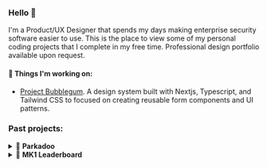 ### Hello 👋

I'm a Product/UX Designer that spends my days making enterprise security software easier to use. This is the place to view some of my personal coding projects that I complete in my free time. Professional design portfolio available upon request.

#### 🔧 Things I'm working on:

- [Project Bubblegum](https://github.com/tayv/Project-Bubblegum). A design system built with Nextjs, Typescript, and Tailwind CSS to focused on creating reusable form components and UI patterns.

### Past projects:

<details>
  <summary>🚗 <strong>Parkadoo</strong> </summary>
  <br>
  
  > See it in action at [parkadoo.com](https://parkadoo.com) or [parkadoo.netlify.app](parkadoo.netlify.app/)


## What is parkadoo?
This was an experimental project to help people understand Edmonton parking laws better and create a letter that can help with the appeal process. There are three letter types plus the ability to proactively avoid parking tickets:

1. Public parking ticket appeal
2. Private parking lot appeal
3. Neighbour complaint/warning
4. Quickly check list of city bylaws to see if you're likely to get a ticket

## Philosophy

### Design
- Many form-based wizards are inflexible and frustrating to use, particularly on mobile devices. This project sought to explore a more fluid user experience by mimicking native messaging apps. 
- Key experimental design pattern: 
  + Allowing the step-by-step wizard to update active section via buttons but also on scroll. See example section below for video.
  + For context this project began in 2019 when scroll based interaction patterns were more unusual, especially for forms. Nowadays it's fairly common to see form/survey products utilizing some variation of scroll-based interactions.

### Code
- Goal was to reduce external dependencies as much as possible. Uses vanilla JS, CSS, HTML
- Use es6 modules instead of Node.js require
- Privacy and offline first. User data is not collected and user answers are saved to user's device and clears after their browsing session ends

## UI examples

### Light and dark mode 
<img src="https://user-images.githubusercontent.com/48400779/139737501-d5032be4-02a0-415a-9a5a-770632559fc4.PNG" width="250"> <img src="https://user-images.githubusercontent.com/48400779/139737519-eb9f4108-f2e5-4116-a316-af44f4c28127.PNG" width="250"> <img src="https://user-images.githubusercontent.com/48400779/139737508-933df7ff-3327-41fb-8301-008abd763c5a.PNG" width="250"> <img src="https://user-images.githubusercontent.com/48400779/139737515-ccf8a153-72a3-4eb9-9073-9d271f285253.PNG" width="250">


### Checking bylaws

- Make it easier to check bylaws by using providing a list, summarizing in plain language, and linking to official bylaw.

<img src="https://user-images.githubusercontent.com/48400779/139737561-b5f570e9-f53c-468a-aeac-cca2b233e59d.PNG" width="250"> <img src="https://user-images.githubusercontent.com/48400779/139736957-fdc9a339-0a80-4f8b-9d1e-a176bf558bc7.PNG" width="250">


### Creating an appeal letter

https://user-images.githubusercontent.com/48400779/139738865-407aece7-31fe-4b14-b829-dc2eee35aff1.mov 

https://user-images.githubusercontent.com/48400779/139738868-ba373c40-262f-49b2-9f2a-c87e194875de.mov


### Appeal letter (city)

- Appeal letter page gives links to next steps, common letter actions, and a letter preview

https://user-images.githubusercontent.com/48400779/139736044-146ffdba-6d1a-46a8-a081-5d81d243a57e.mov


### Scrolling

- Goal was to mimic the fluidity of a native messaging by having current step update as user scrolls up/down

https://user-images.githubusercontent.com/48400779/139736229-f5e7fa38-093d-45a0-8f6f-cc918f96b216.mov



## How to set up

1. [Clone repo](https://github.com/tayv/parkadoo)
2. Navigate to project folder and run ```npm run install``` to install dependencies 
3. Open terminal and run ```npm run start``` to start a local server 
4. View on localhost address shown in terminal


## Other notes

- 3D UFO graphic designed by me using [Spline](https://spline.design/)

<br>

</details>

<details>
  <summary>🏁 <strong>MK1 Leaderboard</strong></summary>
  <br>  

  > _View the [public repo](https://github.com/tayv/mk1) or see it in action at [https://mk1racing.netlify.app/](https://mk1racing.netlify.app/)_

## What is MK1?
MK1 is a Mario Kart race league started during the Covid-19 pandemic. This project was a way for me to learn React by creating a visual leaderboard that could be used by the league to better track race results. 


## Philosophy

### Design

- Design is not polished. This was primarily a coding project with minimal time spent refining visual design or interaction patterns.
- Goal: Follow standard race league leaderboards while also allowing users the ability to quickly see rankings by season as well as all-time results.
- Logo designed by Steve A.
- If I ever have time the Avatars will be updated to pixel art.
- Pixel art background created by me using Figma

### Code

- Uses React for the UI and Google Sheets API to host/update data. 
- There's a known async rendering issue with season results on initial page load. Can be fixed by triggering a re-render using the season dropdown. 
    
### Examples

https://user-images.githubusercontent.com/48400779/174938723-ad73c9c8-f893-4e85-81ac-c16b88e2bc91.mov
  
#### Desktop
  
<img width="400" alt="Desktop - MK1 Final Season Standings" src="https://user-images.githubusercontent.com/48400779/174938863-5b683f06-7dcd-484b-8c20-eed5b8720fe0.png">

<img width="400" alt="Desktop - MK1 All-Time Championship Rank" src="https://user-images.githubusercontent.com/48400779/174938869-84048e83-7582-4cb2-bfa1-c59e094d3497.png">

#### Mobile

<img width="250" alt="MK1 Mobile View" src="https://user-images.githubusercontent.com/48400779/174939203-4db54aaa-62e0-4d3b-acf6-d2991edf1d74.jpeg">

<br>
  
</details>
